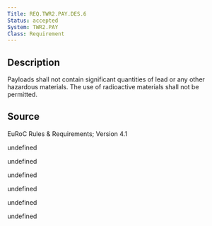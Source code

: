 ```yaml
---
Title: REQ.TWR2.PAY.DES.6
Status: accepted
System: TWR2.PAY
Class: Requirement
---
```


## Description

Payloads shall not contain significant quantities of lead or any other hazardous materials. The use of radioactive materials shall not be permitted.

## Source

EuRoC Rules & Requirements; Version 4.1 


undefined

undefined

undefined

undefined

undefined

undefined